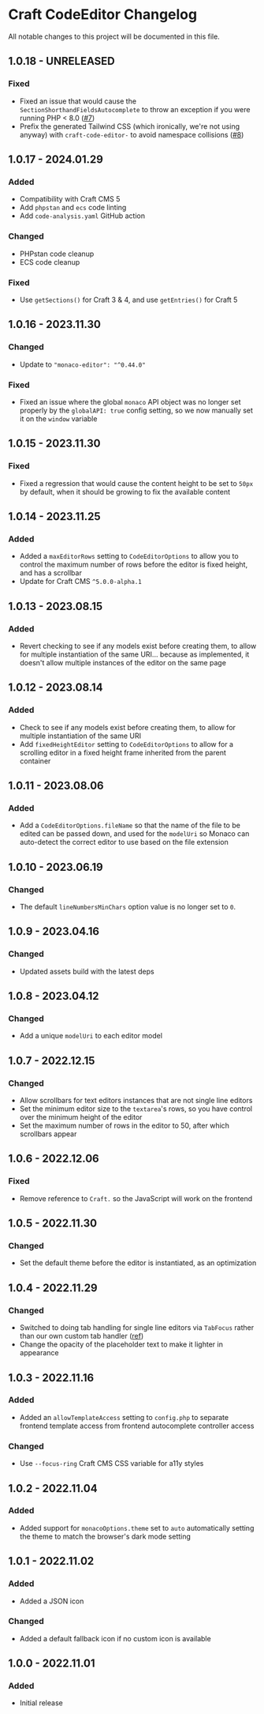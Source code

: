 # Craft CodeEditor Changelog

All notable changes to this project will be documented in this file.

## 1.0.18 - UNRELEASED
### Fixed
* Fixed an issue that would cause the `SectionShorthandFieldsAutocomplete` to throw an exception if you were running PHP < 8.0 ([#7](https://github.com/nystudio107/craft-code-editor/issues/7))
* Prefix the generated Tailwind CSS (which ironically, we're not using anyway) with `craft-code-editor-` to avoid namespace collisions ([#8](https://github.com/nystudio107/craft-code-editor/issues/8))

## 1.0.17 - 2024.01.29
### Added
* Compatibility with Craft CMS 5
* Add `phpstan` and `ecs` code linting
* Add `code-analysis.yaml` GitHub action

### Changed
* PHPstan code cleanup
* ECS code cleanup

### Fixed
* Use `getSections()` for Craft 3 & 4, and use `getEntries()` for Craft 5

## 1.0.16 - 2023.11.30
### Changed
* Update to `"monaco-editor": "^0.44.0"`

### Fixed
* Fixed an issue where the global `monaco` API object was no longer set properly by the `globalAPI: true` config setting, so we now manually set it on the `window` variable

## 1.0.15 - 2023.11.30
### Fixed
* Fixed a regression that would cause the content height to be set to `50px` by default, when it should be growing to fix the available content

## 1.0.14 - 2023.11.25
### Added
* Added a `maxEditorRows` setting to `CodeEditorOptions` to allow you to control the maximum number of rows before the editor is fixed height, and has a scrollbar
* Update for Craft CMS `^5.0.0-alpha.1`

## 1.0.13 - 2023.08.15
### Added
* Revert checking to see if any models exist before creating them, to allow for multiple instantiation of the same URI... because as implemented, it doesn't allow multiple instances of the editor on the same page

## 1.0.12 - 2023.08.14
### Added
* Check to see if any models exist before creating them, to allow for multiple instantiation of the same URI
* Add `fixedHeightEditor` setting to `CodeEditorOptions` to allow for a scrolling editor in a fixed height frame inherited from the parent container

## 1.0.11 - 2023.08.06
### Added
* Add a `CodeEditorOptions.fileName` so that the name of the file to be edited can be passed down, and used for the `modelUri` so Monaco can auto-detect the correct editor to use based on the file extension

## 1.0.10 - 2023.06.19
### Changed
* The default `lineNumbersMinChars` option value is no longer set to `0`.

## 1.0.9 - 2023.04.16
### Changed
* Updated assets build with the latest deps

## 1.0.8 - 2023.04.12
### Changed
* Add a unique `modelUri` to each editor model

## 1.0.7 - 2022.12.15
### Changed
* Allow scrollbars for text editors instances that are not single line editors
* Set the minimum editor size to the `textarea`'s rows, so you have control over the minimum height of the editor
* Set the maximum number of rows in the editor to 50, after which scrollbars appear

## 1.0.6 - 2022.12.06
### Fixed
* Remove reference to `Craft.` so the JavaScript will work on the frontend

## 1.0.5 - 2022.11.30
### Changed
* Set the default theme before the editor is instantiated, as an optimization

## 1.0.4 - 2022.11.29
### Changed
* Switched to doing tab handling for single line editors via `TabFocus` rather than our own custom tab handler ([ref](https://stackoverflow.com/questions/74202202/how-to-programatically-set-tabfocusmode-in-monaco-editor/74598917#74598917))
* Change the opacity of the placeholder text to make it lighter in appearance

## 1.0.3 - 2022.11.16
### Added
* Added an `allowTemplateAccess` setting to `config.php` to separate frontend template access from frontend autocomplete controller access

### Changed
* Use `--focus-ring` Craft CMS CSS variable for a11y styles

## 1.0.2 - 2022.11.04
### Added
* Added support for `monacoOptions.theme` set to `auto` automatically setting the theme to match the browser's dark mode setting

## 1.0.1 - 2022.11.02
### Added
* Added a JSON icon

### Changed
* Added a default fallback icon if no custom icon is available

## 1.0.0 - 2022.11.01
### Added
* Initial release
